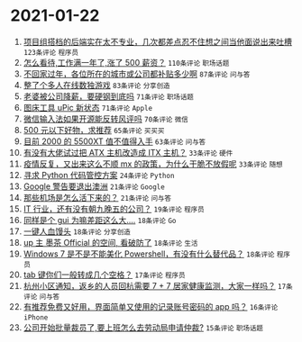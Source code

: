 # 2021-01-22

1. [项目组搭档的后端实在太不专业，几次都差点忍不住想之间当他面说出来吐槽](https://www.v2ex.com/t/747316) `123条评论` `程序员`
1. [怎么看待,工作满一年了,涨了 500 薪资？](https://www.v2ex.com/t/747298) `110条评论` `职场话题`
1. [不回家过年，各位所在的城市或公司都补贴多少啊](https://www.v2ex.com/t/747246) `87条评论` `问与答`
1. [整了个多人在线数独游戏](https://www.v2ex.com/t/747319) `83条评论` `分享创造`
1. [老婆被公司降薪，要硬钢到底吗](https://www.v2ex.com/t/747336) `71条评论` `职场话题`
1. [图床工具 uPic 新状态](https://www.v2ex.com/t/747245) `71条评论` `Apple`
1. [微信输入法如果开源能反转风评吗](https://www.v2ex.com/t/747327) `70条评论` `微信`
1. [500 元以下好物，求推荐](https://www.v2ex.com/t/747270) `65条评论` `买买买`
1. [目前 2000 的 5500XT 值不值得入手](https://www.v2ex.com/t/747379) `63条评论` `问与答`
1. [有没有大佬试过把 ATX 主机改造成 ITX 主机？](https://www.v2ex.com/t/747451) `33条评论` `硬件`
1. [疫情反复，又出来这么不顺 mx 的政策，为什么干脆不放假呢](https://www.v2ex.com/t/747254) `33条评论` `随想`
1. [寻求 Python 代码管控方案](https://www.v2ex.com/t/747430) `24条评论` `Python`
1. [Google 警告要退出澳洲](https://www.v2ex.com/t/747521) `21条评论` `Google`
1. [那些机场是怎么活下来的？](https://www.v2ex.com/t/747276) `21条评论` `问与答`
1. [IT 行业，还有没有朝九晚五的公司？](https://www.v2ex.com/t/747498) `19条评论` `程序员`
1. [同样是个 gui 为嘛差距这么大....](https://www.v2ex.com/t/747504) `18条评论` `Go`
1. [一键人血馒头](https://www.v2ex.com/t/747495) `18条评论` `分享创造`
1. [up 主 墨茶 Official 的空间, 看破防了](https://www.v2ex.com/t/747459) `18条评论` `生活`
1. [Windows 7 是不是不能美化 Powershell，有没有什么替代品？](https://www.v2ex.com/t/747291) `18条评论` `程序员`
1. [tab 键你们一般转成几个空格？](https://www.v2ex.com/t/747545) `17条评论` `程序员`
1. [杭州小区通知，返乡的人员回杭需要 7 + 7 居家健康监测，大家一样吗？](https://www.v2ex.com/t/747324) `17条评论` `问与答`
1. [有推荐免费又好用，界面简单又使用的记录账号密码的 app 吗？](https://www.v2ex.com/t/747373) `16条评论` `iPhone`
1. [公司开始批量裁员了,要上班怎么去劳动局申请仲裁?](https://www.v2ex.com/t/747473) `15条评论` `职场话题`
